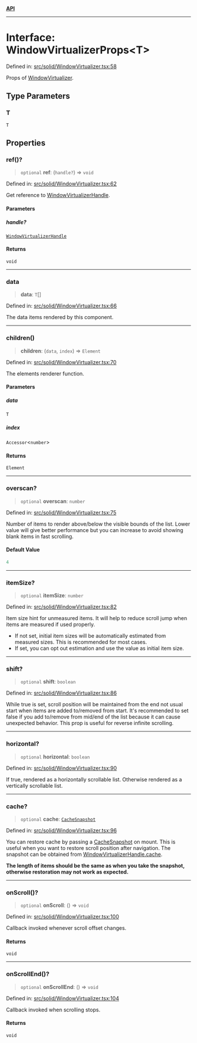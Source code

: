 [**API**](../../API.md)

***

# Interface: WindowVirtualizerProps\<T\>

Defined in: [src/solid/WindowVirtualizer.tsx:58](https://github.com/inokawa/virtua/blob/a15901437620886aba5695328028f01892b50f09/src/solid/WindowVirtualizer.tsx#L58)

Props of [WindowVirtualizer](../functions/WindowVirtualizer.md).

## Type Parameters

### T

`T`

## Properties

### ref()?

> `optional` **ref**: (`handle?`) => `void`

Defined in: [src/solid/WindowVirtualizer.tsx:62](https://github.com/inokawa/virtua/blob/a15901437620886aba5695328028f01892b50f09/src/solid/WindowVirtualizer.tsx#L62)

Get reference to [WindowVirtualizerHandle](WindowVirtualizerHandle.md).

#### Parameters

##### handle?

[`WindowVirtualizerHandle`](WindowVirtualizerHandle.md)

#### Returns

`void`

***

### data

> **data**: `T`[]

Defined in: [src/solid/WindowVirtualizer.tsx:66](https://github.com/inokawa/virtua/blob/a15901437620886aba5695328028f01892b50f09/src/solid/WindowVirtualizer.tsx#L66)

The data items rendered by this component.

***

### children()

> **children**: (`data`, `index`) => `Element`

Defined in: [src/solid/WindowVirtualizer.tsx:70](https://github.com/inokawa/virtua/blob/a15901437620886aba5695328028f01892b50f09/src/solid/WindowVirtualizer.tsx#L70)

The elements renderer function.

#### Parameters

##### data

`T`

##### index

`Accessor`\<`number`\>

#### Returns

`Element`

***

### overscan?

> `optional` **overscan**: `number`

Defined in: [src/solid/WindowVirtualizer.tsx:75](https://github.com/inokawa/virtua/blob/a15901437620886aba5695328028f01892b50f09/src/solid/WindowVirtualizer.tsx#L75)

Number of items to render above/below the visible bounds of the list. Lower value will give better performance but you can increase to avoid showing blank items in fast scrolling.

#### Default Value

```ts
4
```

***

### itemSize?

> `optional` **itemSize**: `number`

Defined in: [src/solid/WindowVirtualizer.tsx:82](https://github.com/inokawa/virtua/blob/a15901437620886aba5695328028f01892b50f09/src/solid/WindowVirtualizer.tsx#L82)

Item size hint for unmeasured items. It will help to reduce scroll jump when items are measured if used properly.

- If not set, initial item sizes will be automatically estimated from measured sizes. This is recommended for most cases.
- If set, you can opt out estimation and use the value as initial item size.

***

### shift?

> `optional` **shift**: `boolean`

Defined in: [src/solid/WindowVirtualizer.tsx:86](https://github.com/inokawa/virtua/blob/a15901437620886aba5695328028f01892b50f09/src/solid/WindowVirtualizer.tsx#L86)

While true is set, scroll position will be maintained from the end not usual start when items are added to/removed from start. It's recommended to set false if you add to/remove from mid/end of the list because it can cause unexpected behavior. This prop is useful for reverse infinite scrolling.

***

### horizontal?

> `optional` **horizontal**: `boolean`

Defined in: [src/solid/WindowVirtualizer.tsx:90](https://github.com/inokawa/virtua/blob/a15901437620886aba5695328028f01892b50f09/src/solid/WindowVirtualizer.tsx#L90)

If true, rendered as a horizontally scrollable list. Otherwise rendered as a vertically scrollable list.

***

### cache?

> `optional` **cache**: [`CacheSnapshot`](../../react/interfaces/CacheSnapshot.md)

Defined in: [src/solid/WindowVirtualizer.tsx:96](https://github.com/inokawa/virtua/blob/a15901437620886aba5695328028f01892b50f09/src/solid/WindowVirtualizer.tsx#L96)

You can restore cache by passing a [CacheSnapshot](../../react/interfaces/CacheSnapshot.md) on mount. This is useful when you want to restore scroll position after navigation. The snapshot can be obtained from [WindowVirtualizerHandle.cache](WindowVirtualizerHandle.md#cache).

**The length of items should be the same as when you take the snapshot, otherwise restoration may not work as expected.**

***

### onScroll()?

> `optional` **onScroll**: () => `void`

Defined in: [src/solid/WindowVirtualizer.tsx:100](https://github.com/inokawa/virtua/blob/a15901437620886aba5695328028f01892b50f09/src/solid/WindowVirtualizer.tsx#L100)

Callback invoked whenever scroll offset changes.

#### Returns

`void`

***

### onScrollEnd()?

> `optional` **onScrollEnd**: () => `void`

Defined in: [src/solid/WindowVirtualizer.tsx:104](https://github.com/inokawa/virtua/blob/a15901437620886aba5695328028f01892b50f09/src/solid/WindowVirtualizer.tsx#L104)

Callback invoked when scrolling stops.

#### Returns

`void`
